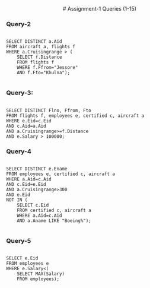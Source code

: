 <center> # Assignment-1 Queries (1-15)</center>

### Query-2
    
```MySQL
    
SELECT DISTINCT a.Aid
FROM aircraft a, flights f
WHERE a.Cruisingrange > (
    SELECT f.Distance
    FROM flights f
    WHERE f.Ffrom="Jessore"
    AND f.Fto="Khulna");
    
```


### Query-3:
    
```MySQL
    
SELECT DISTINCT Flno, Ffrom, Fto
FROM flights f, employees e, certified c, aircraft a
WHERE e.Eid=c.Eid 
AND c.Aid=a.Aid
AND a.Cruisingrange>=f.Distance 
AND e.Salary > 100000;

```

### Query-4

```MySQL
    
SELECT DISTINCT e.Ename
FROM employees e, certified c, aircraft a
WHERE a.Aid=c.Aid
AND c.Eid=e.Eid
AND a.Cruisingrange>300
AND e.Eid
NOT IN (
    SELECT c.Eid
    FROM certified c, aircraft a
    WHERE a.Aid=c.Aid
    AND a.Aname LIKE "Boeing%");
    
```

### Query-5

```MySQL
    
SELECT e.Eid
FROM employees e
WHERE e.Salary<(
    SELECT MAX(Salary)
    FROM employees);
    
```
